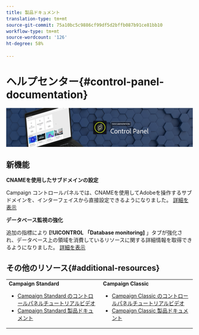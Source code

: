 ```yaml
---
title: 製品ドキュメント
translation-type: tm+mt
source-git-commit: 75a10bc5c9886cf99df5d2bffb087b91ce81bb10
workflow-type: tm+mt
source-wordcount: '126'
ht-degree: 58%

---
```



# ヘルプセンター{#control-panel-documentation}

![](assets/do-not-localize/banner.png)

## 新機能


**CNAMEを使用したサブドメインの設定**

Campaign コントロールパネルでは、CNAMEを使用してAdobeを操作するサブドメインを、インターフェイスから直接設定できるようになりました。 [詳細を表示](subdomains-certificates/using/setting-up-new-subdomain.md)

**データベース監視の強化**

追加の指標により **[!UICONTROL 「Database monitoring]** 」タブが強化され、データベース上の領域を消費しているリソースに関する詳細情報を取得できるようになりました。 [詳細を表示](performance-monitoring/using/database-monitoring.md)

## その他のリソース{#additional-resources}

<table>
    <tr>
        <td><b>Campaign Standard</b><br/>
        <ul>
            <li><a href="https://docs.adobe.com/content/help/en/campaign-learn/campaign-standard-tutorials/administrating/control-panel/control-panel-overview.html">Campaign Standard のコントロールパネルチュートリアルビデオ</a></li>
            <li><a href="https://docs.adobe.com/content/help/ja-JP/campaign-standard/using/campaign-standard-home.html">Campaign Standard 製品ドキュメント</a></li>
        </ul>
        </td>
        <td><b>Campaign Classic</b><br/>
        <ul>
            <li><a href="https://docs.adobe.com/content/help/en/campaign-learn/campaign-classic-tutorials/administrating/control-panel-acc/control-panel-overview.html">Campaign Classic のコントロールパネルチュートリアルビデオ</a></li>
            <li><a href="https://docs.adobe.com/content/help/ja-JP/campaign-classic/using/campaign-classic-home.html">Campaign Classic 製品ドキュメント</a></li>
        </ul>
        </td>
    </tr>
</table>

